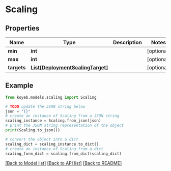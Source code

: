 # Scaling


## Properties

Name | Type | Description | Notes
------------ | ------------- | ------------- | -------------
**min** | **int** |  | [optional] 
**max** | **int** |  | [optional] 
**targets** | [**List[DeploymentScalingTarget]**](DeploymentScalingTarget.md) |  | [optional] 

## Example

```python
from koyeb.models.scaling import Scaling

# TODO update the JSON string below
json = "{}"
# create an instance of Scaling from a JSON string
scaling_instance = Scaling.from_json(json)
# print the JSON string representation of the object
print(Scaling.to_json())

# convert the object into a dict
scaling_dict = scaling_instance.to_dict()
# create an instance of Scaling from a dict
scaling_form_dict = scaling.from_dict(scaling_dict)
```
[[Back to Model list]](../README.md#documentation-for-models) [[Back to API list]](../README.md#documentation-for-api-endpoints) [[Back to README]](../README.md)


